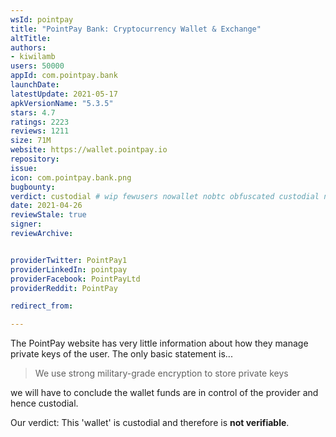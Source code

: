 ```yaml
---
wsId: pointpay
title: "PointPay Bank: Cryptocurrency Wallet & Exchange"
altTitle: 
authors:
- kiwilamb
users: 50000
appId: com.pointpay.bank
launchDate: 
latestUpdate: 2021-05-17
apkVersionName: "5.3.5"
stars: 4.7
ratings: 2223
reviews: 1211
size: 71M
website: https://wallet.pointpay.io
repository: 
issue: 
icon: com.pointpay.bank.png
bugbounty: 
verdict: custodial # wip fewusers nowallet nobtc obfuscated custodial nosource nonverifiable reproducible bounty defunct
date: 2021-04-26
reviewStale: true
signer: 
reviewArchive:


providerTwitter: PointPay1
providerLinkedIn: pointpay
providerFacebook: PointPayLtd
providerReddit: PointPay

redirect_from:

---
```



The PointPay website has very little information about how they manage private keys of the user.
The only basic statement is...

> We use strong military-grade encryption to store private keys

we will have to conclude the wallet funds are in control of the provider and hence custodial.

Our verdict: This 'wallet' is custodial and therefore is **not verifiable**.

